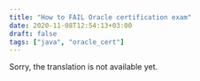 ```yaml
---
title: "How to FAIL Oracle certification exam"
date: 2020-11-08T12:54:13+03:00
draft: false
tags: ["java", "oracle_cert"]
---
```


​​Sorry, the translation is not available yet.
